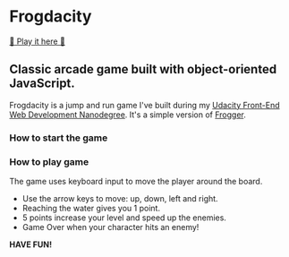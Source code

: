 # Frogdacity
[🐸 Play it here 🐸](https://lohluc.github.io/frogdacity-game)
## Classic arcade game built with object-oriented JavaScript.
Frogdacity is a jump and run game I've built during my [Udacity Front-End Web Development Nanodegree](https://de.udacity.com/course/front-end-web-developer-nanodegree--nd001/).
It's a simple version of [Frogger](https://en.wikipedia.org/wiki/Frogger).

### How to start the game

### How to play game
The game uses keyboard input to move the player around the board.

- Use the arrow keys to move: up, down, left and right.
- Reaching the water gives you 1 point.
- 5 points increase your level and speed up the enemies.
- Game Over when your character hits an enemy!

 **HAVE FUN!**
